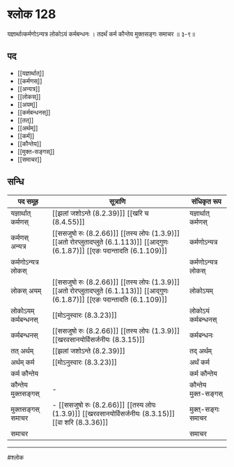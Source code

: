 # श्लोक 128

यज्ञार्थात्कर्मणोऽन्यत्र लोकोऽयं कर्मबन्धनः ।
तदर्थं कर्म कौन्तेय मुक्तसङ्गः समाचर ॥ ३-९॥


## पद 

- [[यज्ञार्थात्]]
- [[कर्मणस्]]
- [[अन्यत्र]]
- [[लोकस्]]
- [[अयम्]]
- [[कर्मबन्धनस्]]
- [[तत्]]
- [[अर्थम्]]
- [[कर्म]]
- [[कौन्तेय]]
- [[मुक्त-सङ्गस्]]
- [[समाचर]]

## सन्धि

| पद समूह | सूत्राणि | संधिकृत रूप |
| ----- | ----- | ----- |
| यज्ञार्थात् कर्मणस् |  [[झलां जशोऽन्ते (8.2.39)]] [[खरि च (8.4.55)]] | यज्ञार्थात् कर्मणस् |
| कर्मणस् अन्यत्र |  [[ससजुषो रुः (8.2.66)]] [[तस्य लोपः (1.3.9)]] [[अतो रोरप्लुतादप्लुते (6.1.113)]] [[आद्गुणः (6.1.87)]] [[एङः पदान्तादति (6.1.109)]] | कर्मणोऽन्यत्र |
| कर्मणोऽन्यत्र लोकस् |  | कर्मणोऽन्यत्र लोकस् |
| लोकस् अयम् |  [[ससजुषो रुः (8.2.66)]] [[तस्य लोपः (1.3.9)]] [[अतो रोरप्लुतादप्लुते (6.1.113)]] [[आद्गुणः (6.1.87)]] [[एङः पदान्तादति (6.1.109)]] | लोकोऽयम् |
| लोकोऽयम् कर्मबन्धनस् |  [[मोऽनुस्वारः (8.3.23)]] | लोकोऽयं कर्मबन्धनस् |
| कर्मबन्धनस् |  [[ससजुषो रुः (8.2.66)]] [[तस्य लोपः (1.3.9)]] [[खरवसानयोर्विसर्जनीयः (8.3.15)]] | कर्मबन्धनः |
| तत् अर्थम् |  [[झलां जशोऽन्ते (8.2.39)]] | तद् अर्थम् |
| अर्थम् कर्म |  [[मोऽनुस्वारः (8.3.23)]] | अर्थं कर्म |
| कर्म कौन्तेय |  | कर्म कौन्तेय |
| कौन्तेय मुक्तसङ्गस् | - | कौन्तेय मुक्त-सङ्गस् |
| मुक्तसङ्गस् समाचर | - [[ससजुषो रुः (8.2.66)]] [[तस्य लोपः (1.3.9)]] [[खरवसानयोर्विसर्जनीयः (8.3.15)]] [[वा शरि (8.3.36)]] | मुक्त्-सङ्गः समाचर |
| समाचर |  | समाचर |


---

#श्लोक